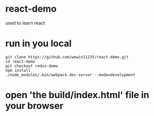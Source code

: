 # react-demo
used to learn react
# run in you local
```
git clone https://github.com/wewin11235/react-demo.git
cd react-demo
git checkout redux-demo
npm install
./node_modules/.bin/webpack-dev-server --mode=development  
```
# open 'the build/index.html' file in your browser
